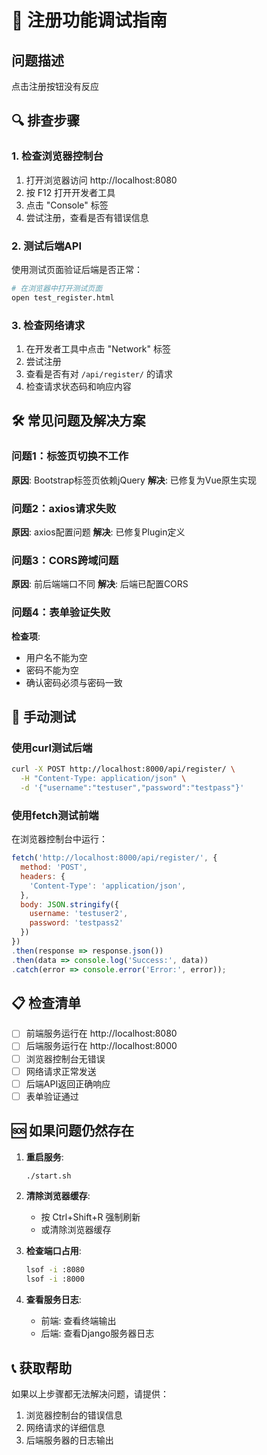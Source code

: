 # 🔧 注册功能调试指南

## 问题描述
点击注册按钮没有反应

## 🔍 排查步骤

### 1. 检查浏览器控制台
1. 打开浏览器访问 http://localhost:8080
2. 按 F12 打开开发者工具
3. 点击 "Console" 标签
4. 尝试注册，查看是否有错误信息

### 2. 测试后端API
使用测试页面验证后端是否正常：
```bash
# 在浏览器中打开测试页面
open test_register.html
```

### 3. 检查网络请求
1. 在开发者工具中点击 "Network" 标签
2. 尝试注册
3. 查看是否有对 `/api/register/` 的请求
4. 检查请求状态码和响应内容

## 🛠️ 常见问题及解决方案

### 问题1：标签页切换不工作
**原因**: Bootstrap标签页依赖jQuery
**解决**: 已修复为Vue原生实现

### 问题2：axios请求失败
**原因**: axios配置问题
**解决**: 已修复Plugin定义

### 问题3：CORS跨域问题
**原因**: 前后端端口不同
**解决**: 后端已配置CORS

### 问题4：表单验证失败
**检查项**:
- 用户名不能为空
- 密码不能为空
- 确认密码必须与密码一致

## 🧪 手动测试

### 使用curl测试后端
```bash
curl -X POST http://localhost:8000/api/register/ \
  -H "Content-Type: application/json" \
  -d '{"username":"testuser","password":"testpass"}'
```

### 使用fetch测试前端
在浏览器控制台中运行：
```javascript
fetch('http://localhost:8000/api/register/', {
  method: 'POST',
  headers: {
    'Content-Type': 'application/json',
  },
  body: JSON.stringify({
    username: 'testuser2',
    password: 'testpass2'
  })
})
.then(response => response.json())
.then(data => console.log('Success:', data))
.catch(error => console.error('Error:', error));
```

## 📋 检查清单

- [ ] 前端服务运行在 http://localhost:8080
- [ ] 后端服务运行在 http://localhost:8000
- [ ] 浏览器控制台无错误
- [ ] 网络请求正常发送
- [ ] 后端API返回正确响应
- [ ] 表单验证通过

## 🆘 如果问题仍然存在

1. **重启服务**:
   ```bash
   ./start.sh
   ```

2. **清除浏览器缓存**:
   - 按 Ctrl+Shift+R 强制刷新
   - 或清除浏览器缓存

3. **检查端口占用**:
   ```bash
   lsof -i :8080
   lsof -i :8000
   ```

4. **查看服务日志**:
   - 前端: 查看终端输出
   - 后端: 查看Django服务器日志

## 📞 获取帮助

如果以上步骤都无法解决问题，请提供：
1. 浏览器控制台的错误信息
2. 网络请求的详细信息
3. 后端服务器的日志输出 